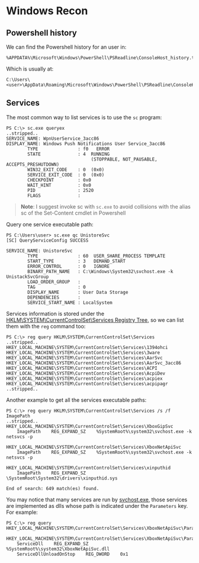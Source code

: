 # Windows Recon


## Powershell history

We can find the Powershell history for an user in:

```
%APPDATA%\Microsoft\Windows\PowerShell\PSReadline\ConsoleHost_history.txt
```

Which is usually at:
```
C:\Users\<user>\AppData\Roaming\Microsoft\Windows\PowerShell\PSReadline\ConsoleHost_history.txt
```

## Services

The most common way to list services is to use the `sc` program:
```
PS C:\> sc.exe queryex
..stripped..
SERVICE_NAME: WpnUserService_3acc86
DISPLAY_NAME: Windows Push Notifications User Service_3acc86
        TYPE               : f0   ERROR
        STATE              : 4  RUNNING
                                (STOPPABLE, NOT_PAUSABLE, ACCEPTS_PRESHUTDOWN)
        WIN32_EXIT_CODE    : 0  (0x0)
        SERVICE_EXIT_CODE  : 0  (0x0)
        CHECKPOINT         : 0x0
        WAIT_HINT          : 0x0
        PID                : 2520
        FLAGS              :
```

> **Note**: I suggest invoke sc with `sc.exe` to avoid collisions with
> the alias sc of the Set-Content cmdlet in Powershell

Query one service executable path:
```
PS C:\Users\user> sc.exe qc UnistoreSvc
[SC] QueryServiceConfig SUCCESS

SERVICE_NAME: UnistoreSvc
        TYPE               : 60  USER_SHARE_PROCESS TEMPLATE
        START_TYPE         : 3   DEMAND_START
        ERROR_CONTROL      : 0   IGNORE
        BINARY_PATH_NAME   : C:\Windows\System32\svchost.exe -k UnistackSvcGroup
        LOAD_ORDER_GROUP   :
        TAG                : 0
        DISPLAY_NAME       : User Data Storage
        DEPENDENCIES       :
        SERVICE_START_NAME : LocalSystem
```

Services information is stored under the 
[HKLM\SYSTEM\CurrentControlSet\Services Registry Tree](https://learn.microsoft.com/en-us/windows-hardware/drivers/install/hklm-system-currentcontrolset-services-registry-tree), so we can
list them with the `reg` command too:
```
PS C:\> reg query HKLM\SYSTEM\CurrentControlSet\Services
..stripped..
HKEY_LOCAL_MACHINE\SYSTEM\CurrentControlSet\Services\1394ohci
HKEY_LOCAL_MACHINE\SYSTEM\CurrentControlSet\Services\3ware
HKEY_LOCAL_MACHINE\SYSTEM\CurrentControlSet\Services\AarSvc
HKEY_LOCAL_MACHINE\SYSTEM\CurrentControlSet\Services\AarSvc_3acc86
HKEY_LOCAL_MACHINE\SYSTEM\CurrentControlSet\Services\ACPI
HKEY_LOCAL_MACHINE\SYSTEM\CurrentControlSet\Services\AcpiDev
HKEY_LOCAL_MACHINE\SYSTEM\CurrentControlSet\Services\acpiex
HKEY_LOCAL_MACHINE\SYSTEM\CurrentControlSet\Services\acpipagr
..stripped..
```


Another example to get all the services executable paths:
```
PS C:\> reg query HKLM\SYSTEM\CurrentControlSet\Services /s /f ImagePath
..stripped..
HKEY_LOCAL_MACHINE\SYSTEM\CurrentControlSet\Services\XboxGipSvc
    ImagePath    REG_EXPAND_SZ    %SystemRoot%\system32\svchost.exe -k netsvcs -p

HKEY_LOCAL_MACHINE\SYSTEM\CurrentControlSet\Services\XboxNetApiSvc
    ImagePath    REG_EXPAND_SZ    %SystemRoot%\system32\svchost.exe -k netsvcs -p

HKEY_LOCAL_MACHINE\SYSTEM\CurrentControlSet\Services\xinputhid
    ImagePath    REG_EXPAND_SZ    \SystemRoot\System32\drivers\xinputhid.sys

End of search: 649 match(es) found.
```


You may notice that many services are run by [svchost.exe](https://en.wikipedia.org/wiki/Svchost.exe), those
services are implemented as dlls whose path is indicated under the
`Parameters` key. For example:

```
PS C:\> reg query HKEY_LOCAL_MACHINE\SYSTEM\CurrentControlSet\Services\XboxNetApiSvc\Parameters

HKEY_LOCAL_MACHINE\SYSTEM\CurrentControlSet\Services\XboxNetApiSvc\Parameters
    ServiceDll    REG_EXPAND_SZ    %SystemRoot%\system32\XboxNetApiSvc.dll
    ServiceDllUnloadOnStop    REG_DWORD    0x1
```
